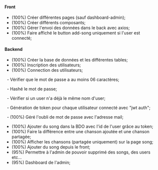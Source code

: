 #### Front

* (100%)   Créer différentes pages (sauf dashboard-admin);
* (100%)   Créer différents composants;
* (100%)   Gérer l'envoi des données dans le back avec axios;
* (100%)   Faire affiché le button add-song uniquement si l'user est connecté;

#### Backend



* (100%)   Créer la base de données et les différentes tables;
* (100%)   Inscription des utilisateurs;
* (100%)   Connection des utilisateurs;

 		- Vérifier que le mot de passe a au moins 06 caractères;

 		- Hashé le mot de passe;

 		- Vérifier si un user n'a déjà le même nom d'user;

 		- Génération de token pour chaque utilisateur connecté avec "jwt auth";

 		- (100%) Géré l'oubli de mot de passe avec l'adresse mail;

* (100%)   Ajouter du song dans la BDO avec l'id de l'user grâce au token;
* (100%)   Faire la différence entre une chanson ajoutée et une chanson partagée;
* (100%)   Afficher les chansons (partagée uniquement) sur la page song;
* (100%)   Ajouter du song depuis le front;
* (95%)     Permettre à l'admin de pouvoir supprimé des songs, des users etc...
* (95%)    Dashboard de l'admin;
